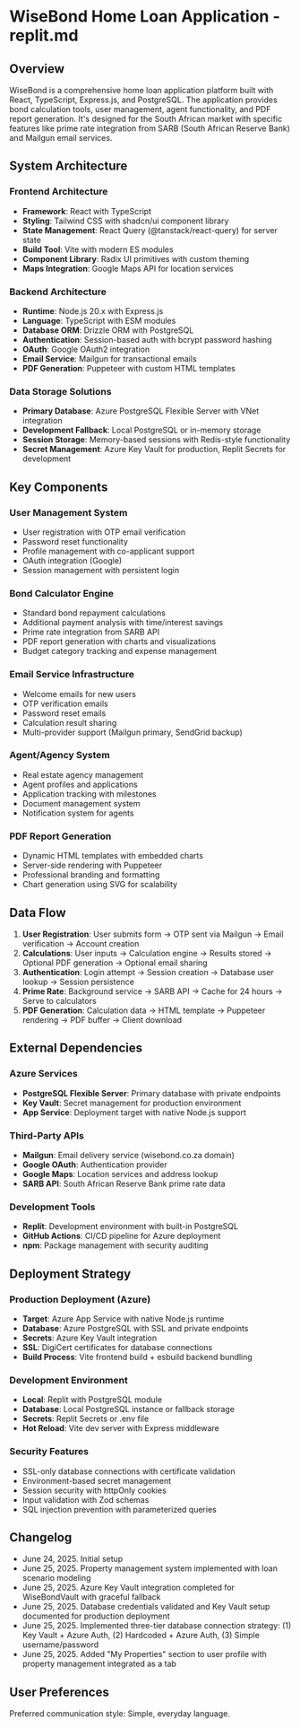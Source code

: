 # WiseBond Home Loan Application - replit.md

## Overview

WiseBond is a comprehensive home loan application platform built with React, TypeScript, Express.js, and PostgreSQL. The application provides bond calculation tools, user management, agent functionality, and PDF report generation. It's designed for the South African market with specific features like prime rate integration from SARB (South African Reserve Bank) and Mailgun email services.

## System Architecture

### Frontend Architecture
- **Framework**: React with TypeScript
- **Styling**: Tailwind CSS with shadcn/ui component library
- **State Management**: React Query (@tanstack/react-query) for server state
- **Build Tool**: Vite with modern ES modules
- **Component Library**: Radix UI primitives with custom theming
- **Maps Integration**: Google Maps API for location services

### Backend Architecture
- **Runtime**: Node.js 20.x with Express.js
- **Language**: TypeScript with ESM modules
- **Database ORM**: Drizzle ORM with PostgreSQL
- **Authentication**: Session-based auth with bcrypt password hashing
- **OAuth**: Google OAuth2 integration
- **Email Service**: Mailgun for transactional emails
- **PDF Generation**: Puppeteer with custom HTML templates

### Data Storage Solutions
- **Primary Database**: Azure PostgreSQL Flexible Server with VNet integration
- **Development Fallback**: Local PostgreSQL or in-memory storage
- **Session Storage**: Memory-based sessions with Redis-style functionality
- **Secret Management**: Azure Key Vault for production, Replit Secrets for development

## Key Components

### User Management System
- User registration with OTP email verification
- Password reset functionality
- Profile management with co-applicant support
- OAuth integration (Google)
- Session management with persistent login

### Bond Calculator Engine
- Standard bond repayment calculations
- Additional payment analysis with time/interest savings
- Prime rate integration from SARB API
- PDF report generation with charts and visualizations
- Budget category tracking and expense management

### Email Service Infrastructure
- Welcome emails for new users
- OTP verification emails
- Password reset emails
- Calculation result sharing
- Multi-provider support (Mailgun primary, SendGrid backup)

### Agent/Agency System
- Real estate agency management
- Agent profiles and applications
- Application tracking with milestones
- Document management system
- Notification system for agents

### PDF Report Generation
- Dynamic HTML templates with embedded charts
- Server-side rendering with Puppeteer
- Professional branding and formatting
- Chart generation using SVG for scalability

## Data Flow

1. **User Registration**: User submits form → OTP sent via Mailgun → Email verification → Account creation
2. **Calculations**: User inputs → Calculation engine → Results stored → Optional PDF generation → Optional email sharing
3. **Authentication**: Login attempt → Session creation → Database user lookup → Session persistence
4. **Prime Rate**: Background service → SARB API → Cache for 24 hours → Serve to calculators
5. **PDF Generation**: Calculation data → HTML template → Puppeteer rendering → PDF buffer → Client download

## External Dependencies

### Azure Services
- **PostgreSQL Flexible Server**: Primary database with private endpoints
- **Key Vault**: Secret management for production environment
- **App Service**: Deployment target with native Node.js support

### Third-Party APIs
- **Mailgun**: Email delivery service (wisebond.co.za domain)
- **Google OAuth**: Authentication provider
- **Google Maps**: Location services and address lookup
- **SARB API**: South African Reserve Bank prime rate data

### Development Tools
- **Replit**: Development environment with built-in PostgreSQL
- **GitHub Actions**: CI/CD pipeline for Azure deployment
- **npm**: Package management with security auditing

## Deployment Strategy

### Production Deployment (Azure)
- **Target**: Azure App Service with native Node.js runtime
- **Database**: Azure PostgreSQL with SSL and private endpoints
- **Secrets**: Azure Key Vault integration
- **SSL**: DigiCert certificates for database connections
- **Build Process**: Vite frontend build + esbuild backend bundling

### Development Environment
- **Local**: Replit with PostgreSQL module
- **Database**: Local PostgreSQL instance or fallback storage
- **Secrets**: Replit Secrets or .env file
- **Hot Reload**: Vite dev server with Express middleware

### Security Features
- SSL-only database connections with certificate validation
- Environment-based secret management
- Session security with httpOnly cookies
- Input validation with Zod schemas
- SQL injection prevention with parameterized queries

## Changelog
- June 24, 2025. Initial setup
- June 25, 2025. Property management system implemented with loan scenario modeling
- June 25, 2025. Azure Key Vault integration completed for WiseBondVault with graceful fallback
- June 25, 2025. Database credentials validated and Key Vault setup documented for production deployment
- June 25, 2025. Implemented three-tier database connection strategy: (1) Key Vault + Azure Auth, (2) Hardcoded + Azure Auth, (3) Simple username/password
- June 25, 2025. Added "My Properties" section to user profile with property management integrated as a tab

## User Preferences

Preferred communication style: Simple, everyday language.
